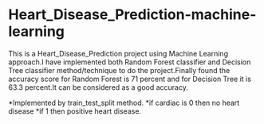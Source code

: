 # Heart_Disease_Prediction-machine-learning
This is a Heart_Disease_Prediction project using Machine Learning approach.I have implemented both Random Forest classifier and Decision Tree classifier method/technique to do the project.Finally found the accuracy score for Random Forest is 71 percent and for Decision Tree it is 63.3 percent.It can be considered as a good accuracy.

*Implemented by train_test_split method.
*if cardiac is 0 then no heart disease
*if 1 then positive heart disease.
